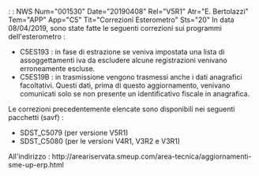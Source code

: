  :  : NWS Num="001530" Date="20190408" Rel="V5R1" Atr="E. Bertolazzi" Tem="APP" App="C5" Tit="Correzioni Esterometro" Sts="20"
 In data 08/04/2019, sono state fatte le seguenti correzioni sui programmi dell'esterometro : 

 <ul>
 <li>C5ES193 :  in fase di estrazione se veniva impostata una lista di assoggettamenti iva   da escludere alcune registrazioni venivano erroneamente escluse.</li>  <li>C5ES19B :  in trasmissione vengono trasmessi anche i dati anagrafici facoltativi. Questi dati,  prima di questo aggiornamento, venivano comunicati solo se non presente un identificativo fiscale
 in anagrafica.</li>
 </ul>

 Le correzioni precedentemente elencate sono disponibili nei seguenti pacchetti (savf) : 
 <ul>
 <li>SDST_C5079 (per versione V5R1)</li>
 <li>SDST_C5080 (per le versioni V4R1, V3R2 e V3R1)</li>
 </ul>
 All'indirizzo : 
 http://areariservata.smeup.com/area-tecnica/aggiornamenti-sme-up-erp.html 